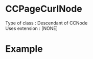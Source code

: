 CCPageCurlNode
==============

Type of class  : Descendant of CCNode  
Uses extension : [NONE]


Example
=======

